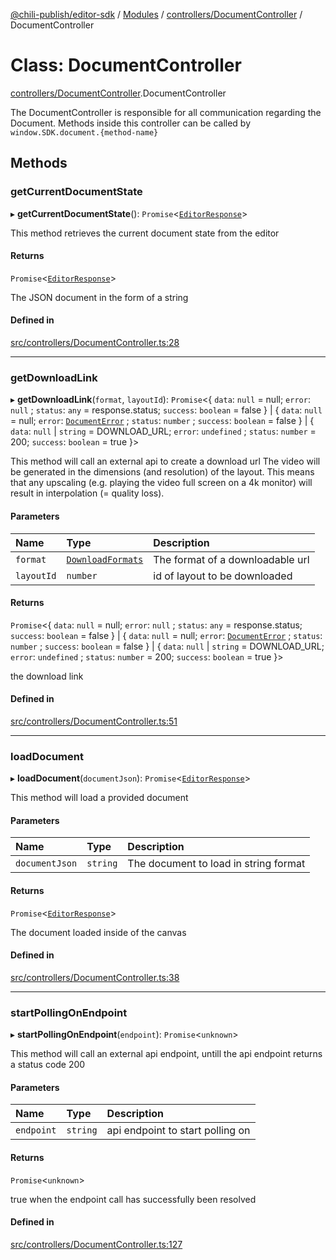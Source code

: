 [@chili-publish/editor-sdk](../README.md) / [Modules](../modules.md) / [controllers/DocumentController](../modules/controllers_DocumentController.md) / DocumentController

# Class: DocumentController

[controllers/DocumentController](../modules/controllers_DocumentController.md).DocumentController

The DocumentController is responsible for all communication regarding the Document.
Methods inside this controller can be called by `window.SDK.document.{method-name}`

## Methods

### getCurrentDocumentState

▸ **getCurrentDocumentState**(): `Promise`<[`EditorResponse`](../modules/index.md#editorresponse)\>

This method retrieves the current document state from the editor

#### Returns

`Promise`<[`EditorResponse`](../modules/index.md#editorresponse)\>

The JSON document in the form of a string

#### Defined in

[src/controllers/DocumentController.ts:28](https://github.com/chili-publish/editor-sdk/blob/c6e096c/src/controllers/DocumentController.ts#L28)

___

### getDownloadLink

▸ **getDownloadLink**(`format`, `layoutId`): `Promise`<{ `data`: ``null`` = null; `error`: ``null`` ; `status`: `any` = response.status; `success`: `boolean` = false } \| { `data`: ``null`` = null; `error`: [`DocumentError`](../modules/index.md#documenterror) ; `status`: `number` ; `success`: `boolean` = false } \| { `data`: ``null`` \| `string` = DOWNLOAD\_URL; `error`: `undefined` ; `status`: `number` = 200; `success`: `boolean` = true }\>

This method will call an external api to create a download url
The video will be generated in the dimensions (and resolution) of the layout.
This means that any upscaling (e.g. playing the video full screen on a 4k monitor) will result in interpolation (= quality loss).

#### Parameters

| Name | Type | Description |
| :------ | :------ | :------ |
| `format` | [`DownloadFormats`](../enums/index.DownloadFormats.md) | The format of a downloadable url |
| `layoutId` | `number` | id of layout to be downloaded |

#### Returns

`Promise`<{ `data`: ``null`` = null; `error`: ``null`` ; `status`: `any` = response.status; `success`: `boolean` = false } \| { `data`: ``null`` = null; `error`: [`DocumentError`](../modules/index.md#documenterror) ; `status`: `number` ; `success`: `boolean` = false } \| { `data`: ``null`` \| `string` = DOWNLOAD\_URL; `error`: `undefined` ; `status`: `number` = 200; `success`: `boolean` = true }\>

the download link

#### Defined in

[src/controllers/DocumentController.ts:51](https://github.com/chili-publish/editor-sdk/blob/c6e096c/src/controllers/DocumentController.ts#L51)

___

### loadDocument

▸ **loadDocument**(`documentJson`): `Promise`<[`EditorResponse`](../modules/index.md#editorresponse)\>

This method will load a provided document

#### Parameters

| Name | Type | Description |
| :------ | :------ | :------ |
| `documentJson` | `string` | The document to load in string format |

#### Returns

`Promise`<[`EditorResponse`](../modules/index.md#editorresponse)\>

The document loaded inside of the canvas

#### Defined in

[src/controllers/DocumentController.ts:38](https://github.com/chili-publish/editor-sdk/blob/c6e096c/src/controllers/DocumentController.ts#L38)

___

### startPollingOnEndpoint

▸ **startPollingOnEndpoint**(`endpoint`): `Promise`<`unknown`\>

This method will call an external api endpoint, untill the api endpoint returns a status code 200

#### Parameters

| Name | Type | Description |
| :------ | :------ | :------ |
| `endpoint` | `string` | api endpoint to start polling on |

#### Returns

`Promise`<`unknown`\>

true when the endpoint call has successfully been resolved

#### Defined in

[src/controllers/DocumentController.ts:127](https://github.com/chili-publish/editor-sdk/blob/c6e096c/src/controllers/DocumentController.ts#L127)
